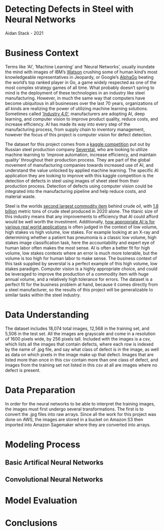 #  Detecting Defects in Steel with Neural Networks 
Aidan Stack - 2021

# Business Context

  Terms like ‘AI’, ‘Machine Learning’ and ‘Neural Networks’, usually inundate the mind with images of IBM’s [Watson](https://www.ibm.com/watson) crushing some of human kind’s most knowledgeable representatives in Jeopardy, or Google’s [AlphaGo](https://deepmind.com/research/case-studies/alphago-the-story-so-far) beating the world’s top ranked player in Go, a game widely respected as one of the most complex strategy games of all time. What probably doesn’t spring to mind is the deployment of these technologies in an industry like steel manufacturing. However, in much the same way that computers have become ubiquitous in all businesses over the last 70 years, organizations of all kinds are realizing the power of utilizing machine learning solutions. Sometimes called [‘Industry 4.0’](https://www.n-ix.com/computer-vision-manufacturing/), manufacturers are adopting AI, deep learning, and computer vision to improve product quality, reduce costs, and increase efficiency. AI has made its way into every step of the manufacturing process, from supply chain to inventory management, however the focus of this project is computer vision for defect detection.

  The dataset for this project comes from a [kaggle competition](https://www.kaggle.com/c/severstal-steel-defect-detection) put out by Russian steel production company [Severstal](https://www.severstal.com/eng/about/), who are looking to utilize machine learning to ‘improve automation, increase efficiency, and maintain quality’ throughout their production process. They are part of the global movement of manufacturing companies towards increased use of AI, and understand the value unlocked by applied machine learning. The specific AI application they are looking to improve with this kaggle competition is the detection of defects in steel using images of sheet steel from their production process. Detection of defects using computer vision could be integrated into the manufacturing pipeline and help reduce costs, and material waste. 

  Steel is the worlds [second largest commodity item](https://secure.fia.org/files/css/magazineArticles/article-1410.pdf) behind crude oil, with [1.8 billion](https://www.weforum.org/agenda/2021/06/global-steel-production/#:~:text=Consumption%20and%20Production-,Steel%20is%20the%20foundation%20of%20our%20buildings%2C%20vehicles%2C%20and%20industries,scaling%20down%20their%20domestic%20production.) metric tons of crude steel produced in 2020 alone. The titanic size of this industry means that any improvements to efficiency that AI could afford would be well worth the investment. Additionally, [how appropriate AI is for various real world applications](https://www.ml.cmu.edu/research/joint_phd_dissertations/dissertation_dearteaga.pdf) is often judged in the context of low volume, high stakes vs high volume, low stakes. For example looking at an X-ray and determining whether a patient has pneumonia is a classic low volume, high stakes image classification task, here the accountability and expert eye of human labor often makes the most sense. AI is often a better fit for high volume, low stakes contexts where an error is much more tolerable, but the volume is too high for human labor to make sense. The business context of this task supplied by severstal is a perfect example of this high volume, low stakes paradigm. Computer vision is a highly appropriate choice, and could be leveraged to improve the production of a commodity item with huge annual volume, and a relatively high tolerance for errors. The dataset is a perfect fit for the business problem at hand, because it comes directly from a steel manufacturer, so the results of this project will be generalizable to similar tasks within the steel industry. 

# Data Understanding 

The dataset includes 18,074 total images, 12,568 in the training set, and 5,506 in the test set. All the images are grayscale and come in a resolution of 1600 pixels wide, by 256 pixels tall. Included with the images is a csv, which lists all the images that contain defects, where each row is indexed by the name of .jpg file, and say what class of defect is in the image, as well as data on which pixels in the image make up that defect. Images that are listed more than once in this csv contain more than one class of defect, and images from the training set not listed in this csv at all are images where no defect is present.

# Data Preparation 

In order for the neural networks to be able to interpret the training images, the images must first undergo several transformations. The first is to convert the .jpg files into raw arrays. Since all the work for this project was done on AWS, the images are stored in a bucket on Amazon S3 then imported into Amazon Sagemaker where they are converted into arrays.

# Modeling Process

  ## Basic Artifical Neural Networks

  ## Convolutional Neural Networks 

# Model Evaluation 

# Conclusions

